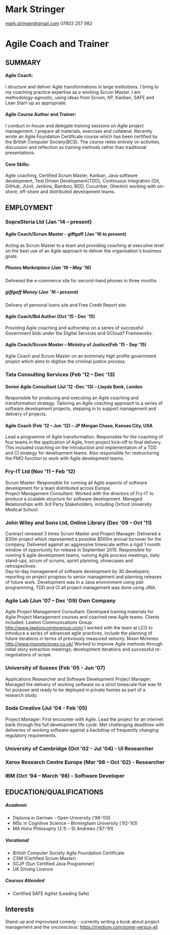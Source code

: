 # Mark Stringer 
mark.stringer@gmail.com 
07803 257 982
# Agile Coach and Trainer
## SUMMARY
#### Agile Coach:
I structure and deliver Agile transformations in large institutions. I bring to my coaching practice expertise as a working Scrum Master. I am methodology-agnostic, using ideas from Scrum, XP, Kanban, SAFE and Lean Start-up as appropriate.
#### Agile Course Author and Trainer: 
I conduct in-house and delegate training sessions on Agile project management. I prepare all materials, exercises and collateral. Recently wrote an Agile Foundation Certificate course which has been certified by the British Computer Society(BCS). The course relies entirely on activities, discussion and reflection as training methods rather than traditional presentations. 
#### Core Skills: 
Agile coaching, Certified Scrum Master, Kanban, Java software development, Test Driven Development(TDD), Continuous Integration (Git, GitHub, JUnit, Jenkins, Bamboo, BDD, Cucumber, Gherkin) working with on-shore, off-shore and distributed development teams.
## EMPLOYMENT
### SopraSteria Ltd (Jan '14 – present)
#### Agile Coach/Scrum Master - giffgaff (Jan '16 to present)
Acting as Scrum Master to a team and providing coaching at executive level on the best use of an Agile approach to deliver the organisation's business goals.
##### Phones Marketplace (Jan '16 – May '16)
Delivered the e-commerce site for second-hand phones in three months
##### giffgaff Money (Jun '16 – present) 
Delivery of personal loans site and Free Credit Report site.
#### Agile Coach/Bid Author (Oct '15 - Dec '15)
Providing Agile coaching and authorship on a series of successful Government bids under the Digital Services and GCloud7 Frameworks.
#### Agile Coach/Scrum Master – Ministry of Justice(Feb '15 - Sep '15)
Agile Coach and Scrum Master on an extremely high profile government project which aims to digitise the criminal justice process.
### Tata Consulting Services (Feb '12 – Dec '13)
#### Senior Agile Consultant (Jul '12 –Dec '13) – Lloyds Bank, London
Responsible for producing and executing an Agile coaching and transformation strategy.  Tailoring an Agile coaching approach to a series of software development projects, stepping in to support management and delivery of projects.
#### Agile Coach (Feb ’12 – Jun '12) – JP Morgan Chase, Kansas City, USA 
Lead a programme of Agile transformation.  Responsible for the coaching of four teams in the application of Agile, from project kick-off to final delivery.  This included coaching on the introduction and implementation of a TDD and CI strategy for development teams. Also responsible for restructuring the PMO function to work with Agile development teams.
### Fry-IT Ltd (Nov '11 – Feb '12)  
Scrum Master:  Responsible for running all Agile aspects of software development for a team distributed across Europe.  
Project Management Consultant: Worked with the directors of Fry-IT to produce a scalable structure for software development. Managed Relationships with 3rd Party Stakeholders, including Oxford University Medical School.
### John Wiley and Sons Ltd, Online Library (Dec '09 – Oct '11) 
Contract renewed 3 times
Scrum Master and Project Manager: Delivered a $30m project which represented a possible $500m annual turnover for the company.  Delivered against an aggressive timescale within a rigid 1 month window of opportunity for release in September 2010.
Responsible for running 6 agile development teams, running Agile process meetings, daily stand-ups, scrum of scrums, sprint planning, showcases and retrospectives.  
Day-to-day management of software development by 30 developers; reporting on project progress to senior management and planning releases of future work.  Development was in a Java environment using pair programming, TDD and CI all project management was done using JIRA.
### Agile Lab (Jun '07 – Dec '09) Own Company
Agile Project Management Consultant: Developed training materials for Agile Project Management courses and coached new Agile teams.  Clients included:
Lawton Communications Group:	 http://www.lawtoncommsgroup.com/
I worked with the team at LCG to introduce a series of advanced agile practices, include the planning of future iterations in terms of previously measured velocity. 
Nixon McInnes:	http://www.nixonmcinnes.co.uk/
Worked to improve Agile methods through initial story extraction meetings; development iterations and successful re-negotiations of scope.
### University of Sussex (Feb '05 - Jun '07)
Applications Researcher and Software Development Project Manager: Managed the delivery of working software on a strict timescale that was fit for purpose and ready to be deployed in private homes as part of a research study. 
### Soda Creative (Jul '04 - Feb '05)
Project Manager: First encounter with Agile. Lead the project for an internet bank through the full development life cycle. Met challenging deadlines with deliveries of working software against a backdrop of frequently changing regulatory requirements. 
### University of Cambridge (Oct '02 - Jul '04) - UI Researcher
### Xerox Research Centre Europe (Mar '98 – Oct '02) - Researcher 
### IBM (Oct '94 – March '98) - Software Developer
## EDUCATION/QUALIFICATIONS
##### Academic
* Diploma in German - Open University (‘98-‘00)
* MSc in Cognitive Science – Birmingham University (‘92-‘93)
* MA Hons Philosophy (2:1) – St Andrews (‘87-‘91)
##### Vocational
* British Computer Society Agile Foundation Certificate
* CSM (Certified Scrum Master)
* SCJP (Sun Certified Java Programmer)
* UK Driving Licence
##### Courses Attended
* Certified SAFE Agilist (Leading Safe)
## Interests
Stand-up and improvised comedy - currently writing a book about project management and the unconscious: https://medium.com/some-versus-all
